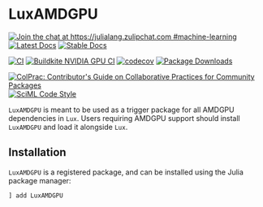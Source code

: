 # LuxAMDGPU

[![Join the chat at https://julialang.zulipchat.com #machine-learning](https://img.shields.io/static/v1?label=Zulip&message=chat&color=9558b2&labelColor=389826)](https://julialang.zulipchat.com/#narrow/stream/machine-learning)
[![Latest Docs](https://img.shields.io/badge/docs-latest-blue.svg)](http://lux.csail.mit.edu/dev/api/)
[![Stable Docs](https://img.shields.io/badge/docs-stable-blue.svg)](http://lux.csail.mit.edu/stable/api/)

[![CI](https://github.com/LuxDL/LuxAMDGPU.jl/actions/workflows/CI.yml/badge.svg)](https://github.com/LuxDL/LuxAMDGPU.jl/actions/workflows/CI.yml)
[![Buildkite NVIDIA GPU CI](https://img.shields.io/buildkite/13e78cb0485192627b1f26fecbe74ff4b93ee10a0ef4866261.svg?label=gpu&logo=amd)](https://buildkite.com/julialang/luxamdgpu-dot-jl/)
[![codecov](https://codecov.io/gh/LuxDL/LuxAMDGPU.jl/branch/main/graph/badge.svg?token=1ZY0A2NPEM)](https://codecov.io/gh/LuxDL/LuxAMDGPU.jl)
[![Package Downloads](https://shields.io/endpoint?url=https://pkgs.genieframework.com/api/v1/badge/LuxAMDGPU)](https://pkgs.genieframework.com?packages=LuxAMDGPU)

[![ColPrac: Contributor's Guide on Collaborative Practices for Community Packages](https://img.shields.io/badge/ColPrac-Contributor's%20Guide-blueviolet)](https://github.com/SciML/ColPrac)
[![SciML Code Style](https://img.shields.io/static/v1?label=code%20style&message=SciML&color=9558b2&labelColor=389826)](https://github.com/SciML/SciMLStyle)

`LuxAMDGPU` is meant to be used as a trigger package for all AMDGPU dependencies in `Lux`.
Users requiring AMDGPU support should install `LuxAMDGPU` and load it alongside `Lux`.

## Installation

`LuxAMDGPU` is a registered package, and can be installed using the Julia package manager:

```julia
] add LuxAMDGPU
```
